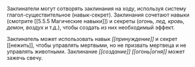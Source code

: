 Заклинатели могут сотворять заклинания на ходу, используя систему глагол-существительное (навык-секрет). Заклинания сочетают навыки (смотрите [[5.5.5 Магические навыки]]) и секреты (*огонь, лед, кровь, демон, воздух* и т.д.), чтобы создать из них необходимый эффект.

Заклинатель может использовать навык *[[принуждение]]* и секрет [[нежить]], чтобы управлять мертвыми, но не призвать мертвеца и не управлять животными. Заклинание *[[создание]] [[огонь|огня]]* может зажечь свечу.